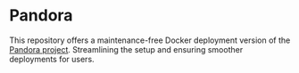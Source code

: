 # Pandora
This repository offers a maintenance-free Docker deployment version of the [Pandora project](https://github.com/zhile-io/pandora). Streamlining the setup and ensuring smoother deployments for users.
